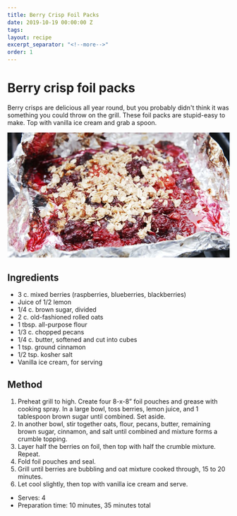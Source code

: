 ```yaml
---
title: Berry Crisp Foil Packs
date: 2019-10-19 00:00:00 Z
tags:
layout: recipe
excerpt_separator: "<!--more-->"
order: 1
---
```


# Berry crisp foil packs

Berry crisps are delicious all year round, but you probably didn't think it was something you could throw on the grill. These foil packs are stupid-easy to make. Top with vanilla ice cream and grab a spoon.

<!--more-->

[![Berry crisp](/_uploads/berrycrisp.jpeg)](/_uploads/berrycrisp.jpeg)

## Ingredients

- 3 c. mixed berries (raspberries, blueberries, blackberries)
- Juice of 1/2 lemon
- 1/4 c. brown sugar, divided
- 2 c. old-fashioned rolled oats
- 1 tbsp. all-purpose flour
- 1/3 c. chopped pecans
- 1/4 c. butter, softened and cut into cubes
- 1 tsp. ground cinnamon
- 1/2 tsp. kosher salt
- Vanilla ice cream, for serving



## Method

1.	Preheat grill to high. Create four 8-x-8” foil pouches and grease with cooking spray. In a large bowl, toss berries, lemon juice, and 1 tablespoon brown sugar until combined. Set aside.
2.	In another bowl, stir together oats, flour, pecans, butter, remaining brown sugar, cinnamon, and salt until combined and mixture forms a crumble topping.
3.	Layer half the berries on foil, then top with half the crumble mixture. Repeat.
4.	Fold foil pouches and seal.
5.	Grill until berries are bubbling and oat mixture cooked through, 15 to 20 minutes.
6.	Let cool slightly, then top with vanilla ice cream and serve.


- Serves: 4
- Preparation time: 10 minutes, 35 minutes total
